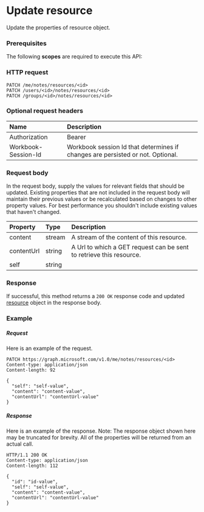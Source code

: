 # Update resource

Update the properties of resource object.
### Prerequisites
The following **scopes** are required to execute this API: 
### HTTP request
<!-- { "blockType": "ignored" } -->
```http
PATCH /me/notes/resources/<id>
PATCH /users/<id>/notes/resources/<id>
PATCH /groups/<id>/notes/resources/<id>
```
### Optional request headers
| Name       | Description|
|:-----------|:-----------|
| Authorization  | Bearer <code>|
| Workbook-Session-Id  | Workbook session Id that determines if changes are persisted or not. Optional.|

### Request body
In the request body, supply the values for relevant fields that should be updated. Existing properties that are not included in the request body will maintain their previous values or be recalculated based on changes to other property values. For best performance you shouldn't include existing values that haven't changed.

| Property	   | Type	|Description|
|:---------------|:--------|:----------|
|content|stream|A stream of the content of this resource.|
|contentUrl|string|A Url to which a GET request can be sent to retrieve this resource.|
|self|string||

### Response
If successful, this method returns a `200 OK` response code and updated [resource](../resources/resource.md) object in the response body.
### Example
##### Request
Here is an example of the request.
<!-- {
  "blockType": "request",
  "name": "update_resource"
}-->
```http
PATCH https://graph.microsoft.com/v1.0/me/notes/resources/<id>
Content-type: application/json
Content-length: 92

{
  "self": "self-value",
  "content": "content-value",
  "contentUrl": "contentUrl-value"
}
```
##### Response
Here is an example of the response. Note: The response object shown here may be truncated for brevity. All of the properties will be returned from an actual call.
<!-- {
  "blockType": "response",
  "truncated": true,
  "@odata.type": "microsoft.graph.resource"
} -->
```http
HTTP/1.1 200 OK
Content-type: application/json
Content-length: 112

{
  "id": "id-value",
  "self": "self-value",
  "content": "content-value",
  "contentUrl": "contentUrl-value"
}
```

<!-- uuid: 8fcb5dbc-d5aa-4681-8e31-b001d5168d79
2015-10-25 14:57:30 UTC -->
<!-- {
  "type": "#page.annotation",
  "description": "Update resource",
  "keywords": "",
  "section": "documentation",
  "tocPath": ""
}-->